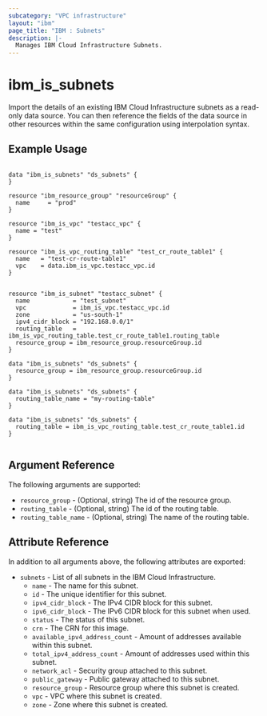```yaml
---
subcategory: "VPC infrastructure"
layout: "ibm"
page_title: "IBM : Subnets"
description: |-
  Manages IBM Cloud Infrastructure Subnets.
---
```


# ibm\_is_subnets

Import the details of an existing IBM Cloud Infrastructure subnets as a read-only data source. You can then reference the fields of the data source in other resources within the same configuration using interpolation syntax.


## Example Usage

```hcl

data "ibm_is_subnets" "ds_subnets" {
}

resource "ibm_resource_group" "resourceGroup" {
  name     = "prod"
}

resource "ibm_is_vpc" "testacc_vpc" {
  name = "test"
}

resource "ibm_is_vpc_routing_table" "test_cr_route_table1" {
  name   = "test-cr-route-table1"
  vpc    = data.ibm_is_vpc.testacc_vpc.id
}


resource "ibm_is_subnet" "testacc_subnet" {
  name            = "test_subnet"
  vpc             = ibm_is_vpc.testacc_vpc.id
  zone            = "us-south-1"
  ipv4_cidr_block = "192.168.0.0/1"
  routing_table   = ibm_is_vpc_routing_table.test_cr_route_table1.routing_table
  resource_group = ibm_resource_group.resourceGroup.id
}

data "ibm_is_subnets" "ds_subnets" {
  resource_group = ibm_resource_group.resourceGroup.id
}

data "ibm_is_subnets" "ds_subnets" {
  routing_table_name = "my-routing-table"
}

data "ibm_is_subnets" "ds_subnets" {
  routing_table = ibm_is_vpc_routing_table.test_cr_route_table1.id
}


```

## Argument Reference

The following arguments are supported:

* `resource_group` - (Optional, string) The id of the resource group.
* `routing_table` - (Optional, string) The id of the routing table.
* `routing_table_name` - (Optional, string) The name of the routing table.

## Attribute Reference

In addition to all arguments above, the following attributes are exported:

* `subnets` - List of all subnets in the IBM Cloud Infrastructure.
  * `name` - The name for this subnet.
  * `id` - The unique identifier for this subnet.
  * `ipv4_cidr_block` - The IPv4 CIDR block for this subnet.
  * `ipv6_cidr_block` - The IPv6 CIDR block for this subnet when used.
  * `status` - The status of this subnet.
  * `crn` - The CRN for this image.
  * `available_ipv4_address_count` - Amount of addresses available within this subnet.
  * `total_ipv4_address_count` - Amount of addresses used within this subnet.
  * `network_acl` - Security group attached to this subnet.
  * `public_gateway` - Public gateway attached to this subnet.
  * `resource_group` - Resource group where this subnet is created.
  * `vpc` - VPC where this subnet is created.
  * `zone` - Zone where this subnet is created.
